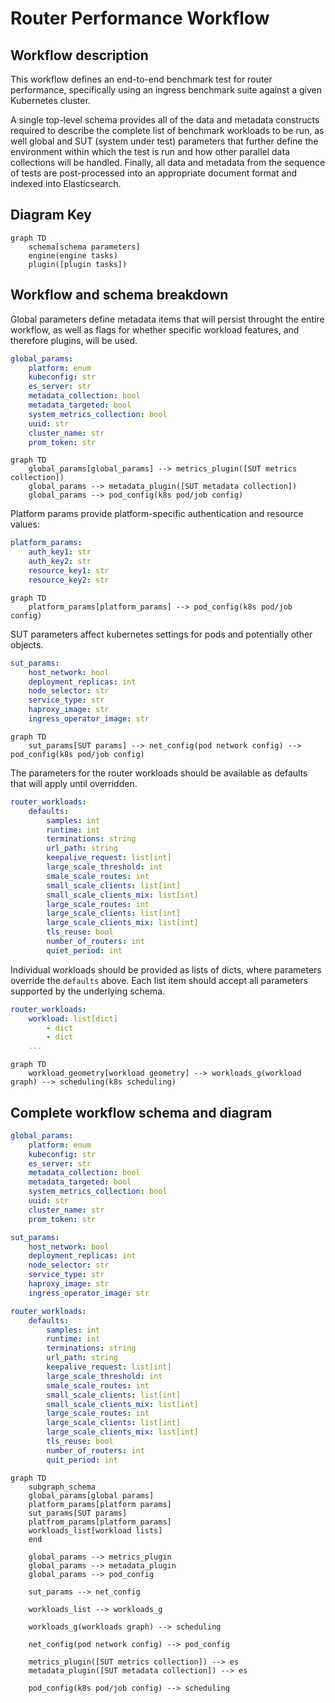 # Router Performance Workflow

## Workflow description

This workflow defines an end-to-end benchmark test for router performance, specifically using an ingress benchmark suite against a given Kubernetes cluster. 

A single top-level schema provides all of the data and metadata constructs required to describe the complete list of benchmark workloads to be run, as well global and SUT (system under test) parameters
that further define the environment within which the test is run and how other parallel data collections will be handled. Finally, all data and metadata from the sequence
of tests are post-processed into an appropriate document format and indexed into Elasticsearch.

## Diagram Key
```mermaid
graph TD
	schema[schema parameters]
	engine(engine tasks)
	plugin([plugin tasks])
```

## Workflow and schema breakdown

Global parameters define metadata items that will persist throught the entire workflow, as well as flags for whether specific workload features, and therefore plugins, will be used.

```yaml
global_params:
    platform: enum
  	kubeconfig: str
  	es_server: str
  	metadata_collection: bool
  	metadata_targeted: bool
  	system_metrics_collection: bool
  	uuid: str
   	cluster_name: str
  	prom_token: str
```

```mermaid
graph TD
	global_params[global_params] --> metrics_plugin([SUT metrics collection])
	global_params --> metadata_plugin([SUT metadata collection])
	global_params --> pod_config(k8s pod/job config)
```

Platform params provide platform-specific authentication and resource values:

```yaml
platform_params:
  	auth_key1: str
  	auth_key2: str
  	resource_key1: str
  	resource_key2: str
```

```mermaid
graph TD
	platform_params[platform_params] --> pod_config(k8s pod/job config)
```

SUT parameters affect kubernetes settings for pods and potentially other objects.

```yaml
sut_params:
    host_network: bool
	deployment_replicas: int
  	node_selector: str
    service_type: str
  	haproxy_image: str
  	ingress_operator_image: str
```

```mermaid
graph TD
	sut_params[SUT params] --> net_config(pod network config) --> pod_config(k8s pod/job config)
```

The parameters for the router workloads should be available as defaults that will apply until overridden.

```yaml
router_workloads:
   	defaults:
	    samples: int
		runtime: int
   		terminations: string
  		url_path: string
    	keepalive_request: list[int]
   		large_scale_threshold: int
    	smale_scale_routes: int
   		small_scale_clients: list[int]
    	small_scale_clients_mix: list[int]
   		large_scale_routes: int
    	large_scale_clients: list[int]
   		large_scale_clients_mix: list[int]
    	tls_reuse: bool
   		number_of_routers: int
    	quiet_period: int
```

Individual workloads should be provided as lists of dicts, where parameters override the `defaults` above. Each list item should accept all parameters supported by the underlying schema.

```yaml
router_workloads:
  	workload: list[dict]
   		- dict
    	- dict 
	...
```


```mermaid
graph TD
	workload_geometry[workload geometry] --> workloads_g(workload graph) --> scheduling(k8s scheduling)
```

## Complete workflow schema and diagram

```yaml
global_params:
	platform: enum
  	kubeconfig: str
  	es_server: str
  	metadata_collection: bool
  	metadata_targeted: bool
  	system_metrics_collection: bool
  	uuid: str
  	cluster_name: str
  	prom_token: str

sut_params:
  	host_network: bool
  	deployment_replicas: int
  	node_selector: str
    service_type: str
	haproxy_image: str
  	ingress_operator_image: str

router_workloads:
  	defaults:
	   	samples: int
    	runtime: int
	   	terminations: string
    	url_path: string
	   	keepalive_request: list[int]
    	large_scale_threshold: int
	   	smale_scale_routes: int
    	small_scale_clients: list[int]
	   	small_scale_clients_mix: list[int]
    	large_scale_routes: int
	   	large_scale_clients: list[int]
    	large_scale_clients_mix: list[int]
	   	tls_reuse: bool
    	number_of_routers: int
	   	quit_period: int
```

```mermaid
graph TD
	subgraph_schema
	global_params[global params]
	platform_params[platform params]
	sut_params[SUT params]
	platfrom_params[platform_params]
	workloads_list[workload lists]
	end

	global_params --> metrics_plugin
	global_params --> metadata_plugin
	global_params --> pod_config

	sut_params --> net_config

	workloads_list --> workloads_g

	workloads_g(workloads graph) --> scheduling

	net_config(pod network config) --> pod_config

	metrics_plugin([SUT metrics collection]) --> es
	metadata_plugin([SUT metadata collection]) --> es

	pod_config(k8s pod/job config) --> scheduling
```
	
